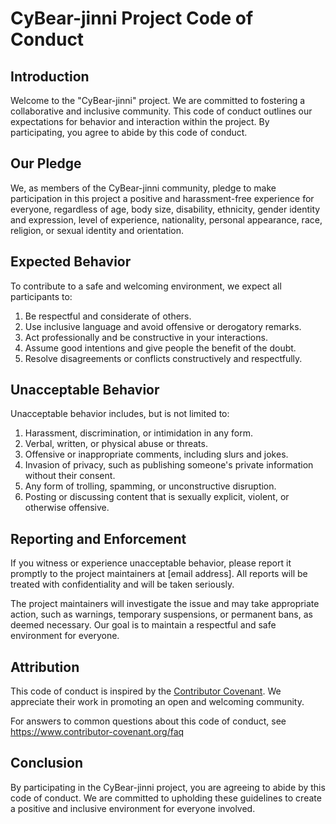 # CyBear-jinni Project Code of Conduct

## Introduction

Welcome to the "CyBear-jinni" project. We are committed to fostering a collaborative and inclusive community. This code of conduct outlines our expectations for behavior and interaction within the project. By participating, you agree to abide by this code of conduct.

## Our Pledge

We, as members of the CyBear-jinni community, pledge to make participation in this project a positive and harassment-free experience for everyone, regardless of age, body size, disability, ethnicity, gender identity and expression, level of experience, nationality, personal appearance, race, religion, or sexual identity and orientation.

## Expected Behavior

To contribute to a safe and welcoming environment, we expect all participants to:

1. Be respectful and considerate of others.
2. Use inclusive language and avoid offensive or derogatory remarks.
3. Act professionally and be constructive in your interactions.
4. Assume good intentions and give people the benefit of the doubt.
5. Resolve disagreements or conflicts constructively and respectfully.

## Unacceptable Behavior

Unacceptable behavior includes, but is not limited to:

1. Harassment, discrimination, or intimidation in any form.
2. Verbal, written, or physical abuse or threats.
3. Offensive or inappropriate comments, including slurs and jokes.
4. Invasion of privacy, such as publishing someone's private information without their consent.
5. Any form of trolling, spamming, or unconstructive disruption.
6. Posting or discussing content that is sexually explicit, violent, or otherwise offensive.

## Reporting and Enforcement

If you witness or experience unacceptable behavior, please report it promptly to the project maintainers at [email address]. All reports will be treated with confidentiality and will be taken seriously.

The project maintainers will investigate the issue and may take appropriate action, such as warnings, temporary suspensions, or permanent bans, as deemed necessary. Our goal is to maintain a respectful and safe environment for everyone.

## Attribution

This code of conduct is inspired by the [Contributor Covenant](https://www.contributor-covenant.org/version/2/0/code_of_conduct.html). We appreciate their work in promoting an open and welcoming community.

For answers to common questions about this code of conduct, see
https://www.contributor-covenant.org/faq

## Conclusion

By participating in the CyBear-jinni project, you are agreeing to abide by this code of conduct. We are committed to upholding these guidelines to create a positive and inclusive environment for everyone involved.
